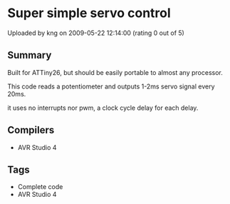 # Super simple servo control

Uploaded by kng on 2009-05-22 12:14:00 (rating 0 out of 5)

## Summary

Built for ATTiny26, but should be easily portable to almost any processor.  

This code reads a potentiometer and outputs 1-2ms servo signal every 20ms.  

it uses no interrupts nor pwm, a clock cycle delay for each delay.

## Compilers

- AVR Studio 4

## Tags

- Complete code
- AVR Studio 4
